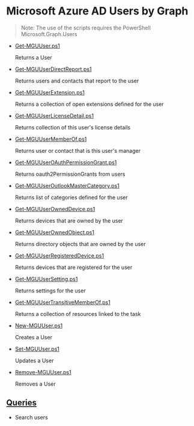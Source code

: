 # Microsoft Azure AD Users by Graph

> Note: The use of the scripts requires the PowerShell Microsoft.Graph.Users

+ [Get-MGUUser.ps1](./Get-MGUUser.ps1)

  Returns a User

+ [Get-MGUUserDirectReport.ps1](./Get-MGUUserDirectReport.ps1)

  Returns users and contacts that report to the user

+ [Get-MGUUserExtension.ps1](./Get-MGUUserExtension.ps1)

  Returns a collection of open extensions defined for the user

+ [Get-MGUUserLicenseDetail.ps1](./Get-MGUUserLicenseDetail.ps1)

  Returns collection of this user's license details

+ [Get-MGUUserMemberOf.ps1](./Get-MGUUserMemberOf.ps1)

  Returns user or contact that is this user's manager

+ [Get-MGUUserOAuthPermissionGrant.ps1](./Get-MGUUserOAuthPermissionGrant.ps1)

  Returns oauth2PermissionGrants from users

+ [Get-MGUUserOutlookMasterCategory.ps1](./Get-MGUUserOutlookMasterCategory.ps1)

  Returns list of categories defined for the user

+ [Get-MGUUserOwnedDevice.ps1](./Get-MGUUserOwnedDevice.ps1)

  Returns devices that are owned by the user

+ [Get-MGUUserOwnedObject.ps1](./Get-MGUUserOwnedObject.ps1)

  Returns directory objects that are owned by the user

+ [Get-MGUUserRegisteredDevice.ps1](./Get-MGUUserRegisteredDevice.ps1)

  Returns devices that are registered for the user

+ [Get-MGUUserSetting.ps1](./Get-MGUUserSetting.ps1)

  Returns settings for the user

+ [Get-MGUUserTransitiveMemberOf.ps1](./Get-MGUUserTransitiveMemberOf.ps1)

  Returns a collection of resources linked to the task

+ [New-MGUUser.ps1](./New-MGUUser.ps1)

  Creates a User

+ [Set-MGUUser.ps1](./Set-MGUUser.ps1)

  Updates a User

+ [Remove-MGUUser.ps1](./Remove-MGUUser.ps1)

  Removes a User

## [Queries](./_QUERY_)

+ Search users
